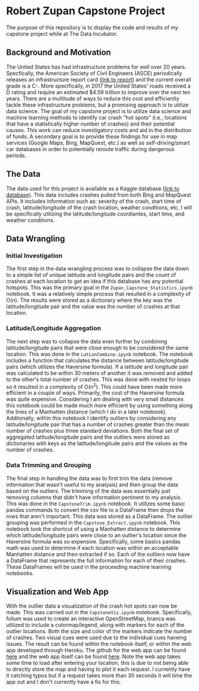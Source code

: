 # Robert Zupan Capstone Project
The purpose of this repository is to display the code and results of my capstone project while at The Data Incubator.

## Background and Motivation
The United States has had infrastructure problems for well over 20 years. Specfically, the American Society of Civil Engineers (ASCE) periodically releases an infrastructure report card ([link to report](https://infrastructurereportcard.org/)) and the current overall grade is a C-. More specifically, in 2017 the United States' roads received a D rating and require an estimated $4.59 trillion to improve over the next ten years. There are a multitude of ways to reduce this cost and efficiently tackle these infrastructure problems, but a promising approach is to utilize data science. The goal of my capstone project is to utilize data science and machine learning methods to identify car crash "hot spots" (i.e., locations that have a statistically higher number of crashes) and their potential causes. This work can reduce investigatory costs and aid in the distribution of funds. A secondary goal is to provide these findings for use in map services (Google Maps, Bing, MapQuest, etc.) as well as self-driving/smart car databases in order to potentially reroute traffic during dangerous periods.

## The Data
The data used for this project is available as a Kaggle database ([link to database](https://www.kaggle.com/sobhanmoosavi/us-accidents)). This data includes crashes pulled from both Bing and MapQuest APIs. It includes information such as: severity of the crash, start time of crash, latitude/longitude of the crash location, weather conditions, etc. I will be specifically utilizing the latitude/longitude coordiantes, start time, and weather conditions.

## Data Wrangling
### Initial Investigation
The first step in the data wrangling process was to collapse the data down to a simple list of unique latitude and longitude pairs and the count of crashes at each location to get an idea if this database has any potential hotspots. This was the primary goal in the `Zupan_Capstone_Statistics.ipynb` notebook. It was a relatively simple process that resulted in a complexity of O(n). The results were stored as a dictionary where the key was the latitude/longitude pair and the value was the number of crashes at that location.

### Latitude/Longitude Aggregation
The next step was to collapse the data even further by combining latitude/longitude pairs that were close enough to be considered the same location. This was done in the `LatLonCombine.ipynb` notebook. The notebook includes a function that calculates the distance between latitude/longitude pairs (which utilizes the Haversine formula). If a latitude and longitude pair was calculated to be within 30 meters of another it was removed and added to the other's total number of crashes. This was done with nested for loops so it resulted in a complexity of O(n<sup>2</sup>). This could have been made more efficient in a couple of ways. Primarily, the cost of the Haversine formula was quite expensive. Considering I am dealing with very small distances this notebook could be made much more efficient by using something along the lines of a Manhatten distance (which I do in a later notebook). Additonally, within this notebook I identify outliers by considering any latitude/longitude pair that has a number of crashes greater than the mean number of crashes plus three standard deviations. Both the final set of aggregated latitude/longitude pairs and the outliers were stored as dictionaries with keys as the latitude/longitude pairs and the values as the number of crashes.

### Data Trimming and Grouping
The final step in handling the data was to first trim the data (remove information that wasn't useful to my analysis) and then group the data based on the outliers. The trimming of the data was essentially just removing columns that didn't have information pertinent to my analysis. This was done in the `CapstoneTrim.ipynb` notebook. It utilizes some basic pandas commands to convert the csv file to a DataFrame then drops the rows that aren't important. This data was stored as a DataFrame. The outlier grouping was performed in the `Capstone_Extract.ipynb` notebook. This notebook took the shortcut of using a Manhatten distance to determine which latitude/longitude pairs were close to an outlier's location since the Haversine formula was so expensive. Specifically, some basics pandas math was used to determine if each location was within an acceptable Manhatten distance and then extracted if so. Each of the outliers now have a DataFrame that represents the full information for each of their crashes. These DataFrames will be used in the proceeding machine learning notebooks.

## Visualization and Web App
With the outlier data a visualization of the crash hot spots can now be made. This was carried out in the `CapstoneViz.ipynb` notebook. Specifically, folium was used to create an interactive OpenStreetMap, branca was utilized to include a colormap/legend, along with markers for each of the outlier locations. Both the size and color of the markers indicate the number of crashes. Two visual cues were used due to the individual cues haveing issues. The result can be found within the notebook itself, or within the web app developed through Heroku. The github for the web app can be found [here](https://github.com/rzupan/CapstoneMap.git) and the web app itself can be found [here](https://rzupan-capstone.herokuapp.com/). Note the web app takes some time to load after entering your location, this is due to not being able to directly store the map and having to plot it each request. I currently have it catching typos but if a request takes more than 30 seconds it will time the app out and I don't currently have a fix for this.
